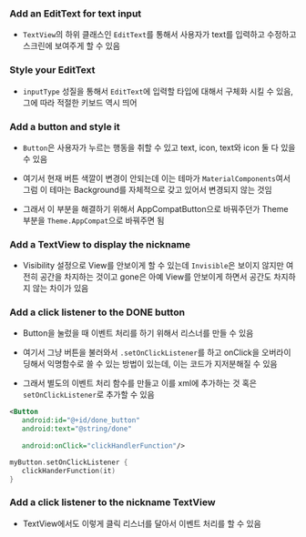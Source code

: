 ### Add an EditText for text input
- `TextView`의 하위 클래스인 `EditText`를 통해서 사용자가 text를 입력하고 수정하고 스크린에 보여주게 할 수 있음

### Style your EditText
- `inputType` 성질을 통해서 `EditText`에 입력할 타입에 대해서 구체화 시킬 수 있음, 그에 따라 적절한 키보드 역시 띄어

### Add a button and style it
- `Button`은 사용자가 누르는 행동을 취할 수 있고 text, icon, text와 icon 둘 다 있을 수 있음

- 여기서 현재 버튼 색깔이 변경이 안되는데 이는 테마가 `MaterialComponents`여서 그럼 이 테마는 Background를 자체적으로 갖고 있어서 변경되지 않는 것임

- 그래서 이 부분을 해결하기 위해서 AppCompatButton으로 바꿔주던가 Theme 부분을 `Theme.AppCompat`으로 바꿔주면 됨

### Add a TextView to display the nickname
- Visibility 설정으로 View를 안보이게 할 수 있는데 `Invisible`은 보이지 않지만 여전히 공간을 차지하는 것이고 gone은 아예 View를 안보이게 하면서 공간도 차지하지 않는 차이가 있음

### Add a click listener to the DONE button
- Button을 눌렀을 때 이벤트 처리를 하기 위해서 리스너를 만들 수 있음

- 여기서 그냥 버튼을 불러와서 `.setOnClickListener`를 하고 onClick을 오버라이딩해서 익명함수로 쓸 수 있는 방법이 있는데, 이는 코드가 지저분해질 수 있음

- 그래서 별도의 이벤트 처리 함수를 만들고 이를 xml에 추가하는 것 혹은 `setOnClickListener`로 추가할 수 있음

```xml
<Button
   android:id="@+id/done_button"
   android:text="@string/done"
  
   android:onClick="clickHandlerFunction"/>
```
```kotlin
myButton.setOnClickListener {
   clickHanderFunction(it)
}
```

### Add a click listener to the nickname TextView
- TextView에서도 이렇게 클릭 리스너를 달아서 이벤트 처리를 할 수 있음

